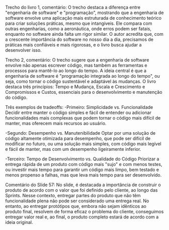 Trecho do livro 1, comentário: O trecho destaca a diferença entre "engenharia de software" e "programação", mostrando que a engenharia de software envolve uma aplicação mais estruturada de conhecimento teórico para criar soluções práticas, mesmo que intangíveis. Ele compara com outras engenharias, como a aeronáutica, onde erros podem ser fatais, enquanto no software ainda falta um rigor similar. O autor acredita que, com a crescente importância do software no nosso dia a dia, precisamos de práticas mais confiáveis e mais rigorosas, e o livro busca ajudar a desenvolver isso.

Trecho 2, comentário: O trecho sugere que a engenharia de software envolve não apenas escrever código, mas também as ferramentas e processos para mantê-lo ao longo do tempo. A ideia central é que a engenharia de software é "programação integrada ao longo do tempo", ou seja, como tornar o código sustentável e adaptável às mudanças. O livro destaca três princípios: Tempo e Mudança, Escala e Crescimento e Compromissos e Custos, essenciais para o desenvolvimento e manutenção do código.


Três exemplos de tradeoffs:
-Primeiro: Simplicidade vs. Funcionalidade
Decidir entre manter o código simples e fácil de entender ou adicionar funcionalidades mais complexas que podem tornar o código mais difícil de manter, mas oferecem mais recursos ao usuário.

-Segundo: Desempenho vs. Manutenibilidade
Optar por uma solução de código altamente otimizada para desempenho, que pode ser difícil de modificar no futuro, ou uma solução mais simples, com código mais legível e fácil de manter, mas com um desempenho ligeiramente inferior.

-Terceiro: Tempo de Desenvolvimento vs. Qualidade do Código
Priorizar a entrega rápida de um produto com código mais "sujo" e com menos testes, ou investir mais tempo para garantir um código mais limpo, bem testado e menos propenso a falhas, mas que leva mais tempo para ser desenvolvido.

Comentário do Slide 57: No slide, é destacada a importância de construir o produto de acordo com o valor que foi definido pelo cliente, ao longo das Sprints. Nesse contexto, entregar partes do produto que não têm funcionalidade plena não pode ser considerado uma entrega real. No entanto, ao entregar protótipos que, embora não sejam idênticos ao produto final, resolvem de forma eficaz o problema do cliente, conseguimos entregar valor real e, ao final, o produto completo estará de acordo com a ideia original.
